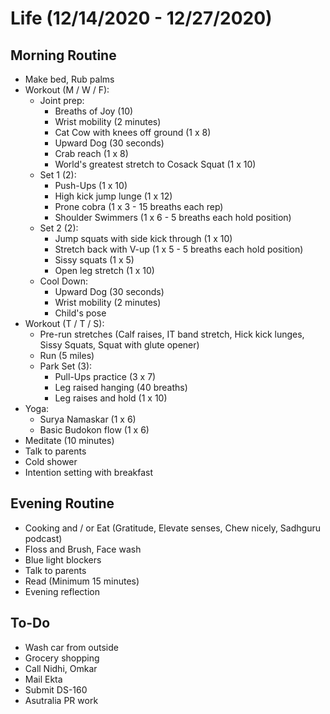 # Life (12/14/2020 - 12/27/2020)
## Morning Routine
  * Make bed, Rub palms
  * Workout (M / W / F):
    * Joint prep:
      * Breaths of Joy (10)
      * Wrist mobility (2 minutes)
      * Cat Cow with knees off ground (1 x 8)
      * Upward Dog (30 seconds)
      * Crab reach (1 x 8)
      * World's greatest stretch to Cosack Squat (1 x 10)
    * Set 1 (2):
      * Push-Ups (1 x 10)
      * High kick jump lunge (1 x 12)
      * Prone cobra (1 x 3 - 15 breaths each rep)
      * Shoulder Swimmers (1 x 6 - 5 breaths each hold position)
    * Set 2 (2):
      * Jump squats with side kick through (1 x 10)
      * Stretch back with V-up (1 x 5 - 5 breaths each hold position)
      * Sissy squats (1 x 5)
      * Open leg stretch (1 x 10)
    * Cool Down:
      * Upward Dog (30 seconds)
      * Wrist mobility (2 minutes)
      * Child's pose
  * Workout (T / T / S):
    * Pre-run stretches (Calf raises, IT band stretch, Hick kick lunges, Sissy Squats, Squat with glute opener)
    * Run (5 miles)
    * Park Set (3):
      * Pull-Ups practice (3 x 7)
      * Leg raised hanging (40 breaths)
      * Leg raises and hold (1 x 10)
  * Yoga:
    * Surya Namaskar (1 x 6)
    * Basic Budokon flow (1 x 6)
  * Meditate (10 minutes)
  * Talk to parents
  * Cold shower
  * Intention setting with breakfast
## Evening Routine
  * Cooking and / or Eat (Gratitude, Elevate senses, Chew nicely, Sadhguru podcast)
  * Floss and Brush, Face wash
  * Blue light blockers
  * Talk to parents
  * Read (Minimum 15 minutes)
  * Evening reflection
## To-Do
  * Wash car from outside
  * Grocery shopping
  * Call Nidhi, Omkar
  * Mail Ekta
  * Submit DS-160
  * Asutralia PR work
  
